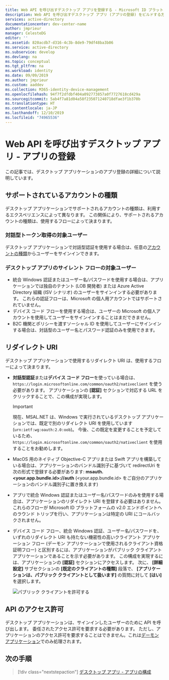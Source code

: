 ```yaml
---
title: Web API を呼び出すデスクトップ アプリを登録する - Microsoft ID プラットフォーム | Azure
description: Web API を呼び出すデスクトップ アプリ (アプリの登録) をビルドする方法について学習します
services: active-directory
documentationcenter: dev-center-name
author: jmprieur
manager: CelesteDG
editor: ''
ms.assetid: 820acdb7-d316-4c3b-8de9-79df48ba3b06
ms.service: active-directory
ms.subservice: develop
ms.devlang: na
ms.topic: conceptual
ms.tgt_pltfrm: na
ms.workload: identity
ms.date: 09/09/2019
ms.author: jmprieur
ms.custom: aaddev
ms.collection: M365-identity-device-management
ms.openlocfilehash: 94f7f2dfdbf404a092773857a0f7727618cd429a
ms.sourcegitcommit: 5ab4f7a81d04a58f235071240718dfae3f1b370b
ms.translationtype: HT
ms.contentlocale: ja-JP
ms.lasthandoff: 12/10/2019
ms.locfileid: "74965536"
---
```

# <a name="desktop-app-that-calls-web-apis---app-registration"></a>Web API を呼び出すデスクトップ アプリ - アプリの登録

この記事では、デスクトップ アプリケーションのアプリ登録の詳細について説明しています。

## <a name="supported-accounts-types"></a>サポートされているアカウントの種類

デスクトップ アプリケーションでサポートされるアカウントの種類は、利用するエクスペリエンスによって異なります。 この関係により、サポートされるアカウントの種類は、使用するフローによって決まります。

### <a name="audience-for-interactive-token-acquisition"></a>対話型トークン取得の対象ユーザー

デスクトップ アプリケーションで対話型認証を使用する場合は、任意の[アカウントの種類](quickstart-register-app.md#register-a-new-application-using-the-azure-portal)からユーザーをサインインできます。

### <a name="audience-for-desktop-app-silent-flows"></a>デスクトップ アプリのサイレント フローの対象ユーザー

- 統合 Windows 認証またはユーザー名/パスワードを使用する場合は、アプリケーションでは独自のテナント (LOB 開発者) または Azure Active Directory 組織 (ISV シナリオ) のユーザーをサインインする必要があります。 これらの認証フローは、Microsoft の個人用アカウントではサポートされていません。
- デバイス コード フローを使用する場合は、ユーザーの Microsoft の個人アカウントを使用してユーザーをサインインすることはまだできません。
- B2C 機関とポリシーを渡すソーシャル ID を使用してユーザーにサインインする場合は、対話型のユーザー名とパスワード認証のみを使用できます。

## <a name="redirect-uris"></a>リダイレクト URI

デスクトップ アプリケーションで使用するリダイレクト URI は、使用するフローによって決まります。

- **対話型認証**または**デバイス コード フロー**を使っている場合は、`https://login.microsoftonline.com/common/oauth2/nativeclient` を使う必要があります。 アプリケーションの **[認証]** セクションで対応する URL をクリックすることで、この構成が実現します。
  
  > [!IMPORTANT]
  > 現在、MSAL.NET は、Windows で実行されているデスクトップ アプリケーションでは、既定で別のリダイレクト URI を使用しています (`urn:ietf:wg:oauth:2.0:oob`)。 今後、この既定を変更することを予定しているため、`https://login.microsoftonline.com/common/oauth2/nativeclient` を使用することをお勧めします。

- MacOS 用のネイティブ Objective-C アプリまたは Swift アプリを構築している場合は、アプリケーションのバンドル識別子に基づいて redirectUri を次の形式で登録する必要があります: **msauth.<your.app.bundle.id>://auth** (<your.app.bundle.id> をご自分のアプリケーションのバンドル識別子に置き換えます)
- アプリで統合 Windows 認証またはユーザー名/パスワードのみを使用する場合は、アプリケーションのリダイレクト URI を登録する必要はありません。 これらのフローが Microsoft ID プラットフォームの v2.0 エンドポイントへのラウンド トリップを行い、アプリケーションは特定の URI にコールバックされません。
- デバイス コード フロー、統合 Windows 認証、ユーザー名/パスワードを、いずれのリダイレクト URI も持たない機密性の高いクライアント アプリケーション フロー (デーモン アプリケーションで使用されるクライアント資格証明フロー) と区別するには、アプリケーションがパブリック クライアント アプリケーションであることを示す必要があります。 この構成を実現するには、アプリケーションの **[認証]** セクションにアクセスします。 次に、 **[詳細設定]** サブセクションの **[既定のクライアントの種類]** 段落で、 **[アプリケーションは、パブリック クライアントとして扱います]** の質問に対して **[はい]** を選択します。

  ![パブリック クライアントを許可する](media/scenarios/default-client-type.png)

## <a name="api-permissions"></a>API のアクセス許可

デスクトップ アプリケーションは、サインインしたユーザーのために API を呼び出します。 委任されたアクセス許可を要求する必要があります。 ただし、アプリケーションのアクセス許可を要求することはできません。これは[デーモン アプリケーション](scenario-daemon-overview.md)でのみ処理されます。

## <a name="next-steps"></a>次の手順

> [!div class="nextstepaction"]
> [デスクトップ アプリ - アプリの構成](scenario-desktop-app-configuration.md)
